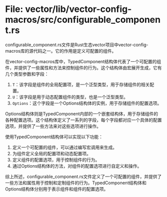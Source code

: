 # File: vector/lib/vector-config-macros/src/configurable_component.rs

configurable_component.rs文件是Rust生态vector项目中vector-config-macros库的源代码之一。它的作用是定义可配置的组件。

在vector-config-macros库中，TypedComponent结构体代表了一个可配置的组件，并提供了一些属性和方法来控制组件的行为。这个结构体由宏展开生成，它有几个类型参数和字段：

1. `T`：该字段是组件的全局配置项，是一个泛型类型，用于存储组件的相关配置。
2. `U`：该字段是用于动态配置组件的类型，也是一个泛型类型。
3. `Options`：这个字段是一个Options结构体的实例，用于存储组件的配置选项。

Options结构体则是TypedComponent内部的一个嵌套结构体，用于存储组件的各种配置选项。这个结构体定义了一系列的字段，每个字段都对应一个具体的配置选项，并提供了一些方法来对这些选项进行操作。

使用TypedComponent结构体可以实现以下功能：
1. 定义一个可配置的组件，可以通过编写宏调用来生成。
2. 为组件定义全局的配置项和动态配置项。
3. 定义组件的配置选项，用于控制组件的行为。
4. 通过Options结构体的方法，对组件的配置选项进行自定义和操作。

综上所述，configurable_component.rs文件定义了一个可配置的组件，并提供了一些方法和属性用于控制和定制组件的行为。TypedComponent结构体和Options结构体分别用于表示组件和组件的配置选项。

